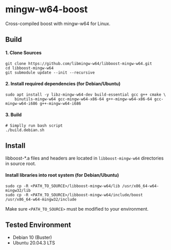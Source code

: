 # mingw-w64-boost

Cross-compiled boost with mingw-w64 for Linux.

## Build

#### 1. Clone Sources
    git clone https://github.com/libmingw-w64/libboost-mingw-w64.git
    cd libboost-mingw-w64
    git submodule update --init --recursive

#### 2. Install required dependencies (for Debian/Ubuntu)
    sudo apt install -y libz-mingw-w64-dev build-essential gcc g++ cmake \
    	binutils-mingw-w64 gcc-mingw-w64-x86-64 g++-mingw-w64-x86-64 gcc-mingw-w64-i686 g++-mingw-w64-i686

#### 3. Build
    # Simplly run bash script
    ./build.debian.sh

## Install

libboost-*.a files and headers are located in `libboost-mingw-w64` directories in source root.

#### Install libraries into root system (for Debian/Ubuntu)
    sudo cp -R <PATH_TO_SOURCE>/libboost-mingw-w64/lib /usr/x86_64-w64-mingw32/lib
    sudo cp -R <PATH_TO_SOURCE>/libboost-mingw-w64/include/boost /usr/x86_64-w64-mingw32/include
Make sure `<PATH_TO_SOURCE>` must be modified to your environment.

## Tested Environment
- Debian 10 (Buster)
- Ubuntu 20.04.3 LTS
